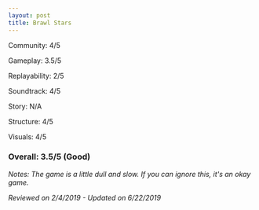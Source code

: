 ```yaml
---
layout: post
title: Brawl Stars
---
```


Community: 4/5

Gameplay: 3.5/5

Replayability: 2/5

Soundtrack: 4/5

Story: N/A

Structure: 4/5

Visuals: 4/5

### Overall: 3.5/5 (Good)

*Notes: The game is a little dull and slow. If you can ignore this, it's an okay game.*

*Reviewed on 2/4/2019 - Updated on 6/22/2019*
